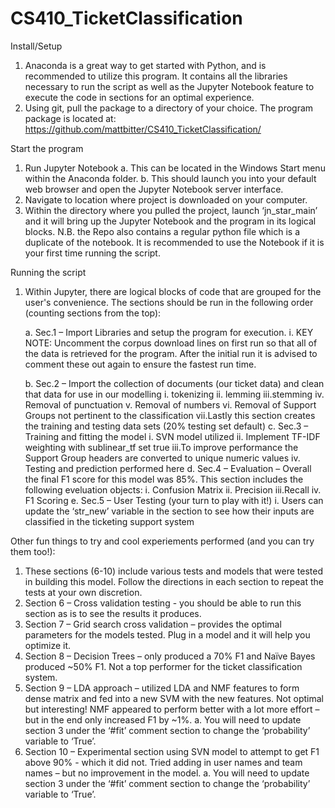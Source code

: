 # CS410_TicketClassification
Install/Setup
1. Anaconda is a great way to get started with Python, and is recommended to utilize this program.  It contains all the libraries necessary to run the script as well as the Jupyter Notebook feature to execute the code in sections for an optimal experience.
2. Using git, pull the package to a directory of your choice.  The program package is located at:  https://github.com/mattbitter/CS410_TicketClassification/

Start the program
1. Run Jupyter Notebook
	a.  This can be located in the Windows Start menu within the Anaconda folder.
	b.  This should launch you into your default web browser and open the Jupyter Notebook server interface.
2. Navigate to location where project is downloaded on your computer.
3. Within the directory where you pulled the project, launch ‘jn_star_main’ and it will bring up the Jupyter Notebook and the program in its logical blocks.
N.B. the Repo also contains a regular python file which is a duplicate of the notebook. It is recommended to use the Notebook if it is your first time running the script.

Running the script
1. Within Jupyter, there are logical blocks of code that are grouped for the user's convenience.  The sections should be run in the following order (counting sections from the top):

	a.	Sec.1 – Import Libraries and setup the program for execution.
		i.	KEY NOTE:  Uncomment the corpus download lines on first run so that all of the data is retrieved for the program.  After the initial run it is advised to comment these out again to ensure the fastest run time.
	
	b.	Sec.2 – Import the collection of documents (our ticket data) and clean that data for use in our modelling
		i.  tokenizing
		ii. lemming
		iii.stemming
		iv. Removal of punctuation
		v.  Removal of numbers
		vi. Removal of Support Groups not pertinent to the classification
		vii.Lastly this section creates the training and testing data sets (20% testing set default)
	c.	Sec.3 – Training and fitting the model
		i.  SVN model utilized
		ii. Implement TF-IDF weighting with sublinear_tf set true 
		iii.To improve performance the Support Group headers are converted to unique numeric values 
		iv. Testing and prediction performed here
	d.	Sec.4 – Evaluation – Overall the final F1 score for this model was 85%.  This section includes the following eveluation objects:
		i.  Confusion Matrix
		ii. Precision
		iii.Recall
		iv. F1 Scoring
	e.	Sec.5 – User Testing (your turn to play with it!)
		i.	Users can update the ‘str_new’ variable in the section to see how their inputs are classified in the ticketing support system

Other fun things to try and cool experiements performed (and you can try them too!):
1.	These sections (6-10) include various tests and models that were tested in building this model.  Follow the directions in each section to repeat the tests at your own discretion. 
2.	Section 6 – Cross validation testing - you should be able to run this section as is to see the results it produces.
3.	Section 7 – Grid search cross validation – provides the optimal parameters for the models tested.  Plug in a model and it will help you optimize it.
4.	Section 8 – Decision Trees – only produced a 70% F1 and Naïve Bayes produced ~50% F1.  Not a top performer for the ticket classification system.
5.	Section 9 – LDA approach – utilized LDA and NMF features to form dense matrix and fed into a new SVM with the new features.  Not optimal but interesting!  NMF appeared to perform better with a lot more effort – but in the end only increased F1 by ~1%.
	a.	You will need to update section 3 under the ‘#fit’ comment section to change the ‘probability’ variable to ‘True’.
6.	Section 10 – Experimental section using SVN model to attempt to get F1 above 90% - which it did not.  Tried adding in user names and team names – but no improvement in the model.
	a.	You will need to update section 3 under the ‘#fit’ comment section to change the ‘probability’ variable to ‘True’.
